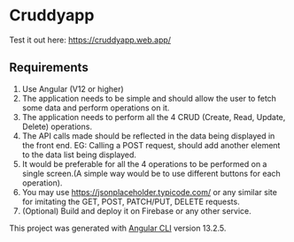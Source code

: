 # Cruddyapp

Test it out here: https://cruddyapp.web.app/

## Requirements

1. Use Angular (V12 or higher)
2. The application needs to be simple and should allow the user to fetch some data and perform operations on it.
3. The application needs to perform all the 4 CRUD (Create, Read, Update, Delete) operations.
4. The API calls made should be reflected in the data being displayed in the front end.
   EG: Calling a POST request, should add another element to the data list being displayed.
5. It would be preferable for all the 4 operations to be performed on a single screen.(A simple way would be to use different buttons for each operation).
6. You may use https://jsonplaceholder.typicode.com/ or any similar site for imitating the GET, POST, PATCH/PUT, DELETE requests.
7. (Optional) Build and deploy it on Firebase or any other service.

This project was generated with [Angular CLI](https://github.com/angular/angular-cli) version 13.2.5.
